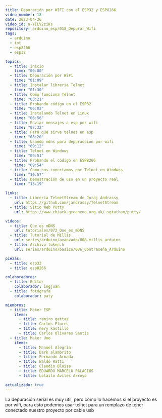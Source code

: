 ```yaml
---
title: Depuración por WIFI con el ESP32 y ESP8266
video_number: 18
date: 2023-04-26
video_id: a-YILV2ziKs
repository: arduino_esp/018_Depurar_Wifi
tags:
  - arduino
  - iot
  - esp8266
  - esp32

topics:
  - title: inicio
    time: "00:00"
  - title: Depuración por WiFi
    time: "01:09"
  - title: Instalar libreria Telnet
    time: "01:30"
  - title: Como funciona Telnet
    time: "03:21"
  - title: Probando código en el ESP32
    time: "06:02"
  - title: Instalando Telnet en Linux
    time: "06:56"
  - title: Enviar mensajes a esp por wifi
    time: "07:32"
  - title: Para que sirve telnet en esp
    time: "08:20"
  - title: Usando mdns para depuraccion por wifi
    time: "09:12"
  - title: Telnet en Windows
    time: "09:51"
  - title: Probando el código en ESP8266
    time: "09:54"
  - title: Como nos conectamos por Telnet en Windwos
    time: "10:57"
  - title: Demostración de uso en un proyecto real
    time: "13:19"

links:
  - title: Librería TelnetStream de Juraj Andrassy
    url: https://github.com/jandrassy/TelnetStream
  - title: Sitio Web Putty
    url: https://www.chiark.greenend.org.uk/~sgtatham/putty/

videos:
  - title: Que es mDNS
    url: tutoriales/072_Que_es_mDNS
  - title: Tutorial de Millis
    url: series/arduino/avanzado/008_millis_arduino
  - title: Archivo token.h
    url: series/arduino/basico/006_Contraseña_Arduino

piezas:
  - title: esp32
  - title: esp8266

colaboradores:
  - title: Editor
    colaborador: ingjuan
  - title: fotógrafa
    colaborador: paty

miembros:
  - title: Maker ESP
    items:
      - title: ramiro gattas
      - title: Carlos Flores
      - title: nery kastillo
      - title: Carlos Olivares Santis
  - title: Maker Uno
    items:
      - title: Manuel Alegría
      - title: Dark alambrito
      - title: Fernando Armada
      - title: Waldo Ratti
      - title: Claudio Bloise
      - title: EDUARDO MARCELO PALACIOS
      - title: Lolailo Aviles Arroyo

actualizado: true
---
```


La depuración serial es muy util, pero como lo hacemos si el proyecto es por wifi, para esto podemos usar telnet para un remplazo de tener conectado nuestro proyecto por cable usb

